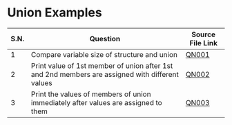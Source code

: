 # Union Examples

| S.N. | Question                                                                                        | Source File Link |
| ---- | ----------------------------------------------------------------------------------------------- | ---------------- |
| 1    | Compare variable size of structure and union                                                    | [QN001](QN001.c) |
| 2    | Print value of 1st member of union after 1st and 2nd members are assigned with different values | [QN002](QN002.c) |
| 3    | Print the values of members of union immediately after values are assigned to them              | [QN003](QN003.c) |

